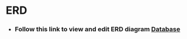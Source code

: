 # ERD
- ### Follow this link to view and edit ERD diagram [Database](https://lucid.app/lucidchart/f610728b-20ed-48d4-bdf5-b70f54c47028/edit?viewport_loc=-218%2C220%2C2211%2C1172%2C0_0&invitationId=inv_ae13096e-4f1a-4a95-848d-3c21c3c49f70)